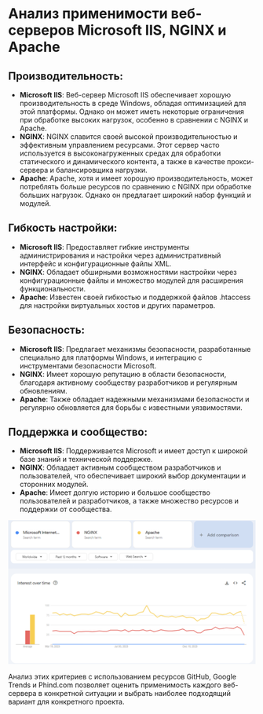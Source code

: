 # Анализ применимости веб-серверов Microsoft IIS, NGINX и Apache

## Производительность:

- **Microsoft IIS**: Веб-сервер Microsoft IIS обеспечивает хорошую производительность в среде Windows, обладая оптимизацией для этой платформы. Однако он может иметь некоторые ограничения при обработке высоких нагрузок, особенно в сравнении с NGINX и Apache.
- **NGINX**: NGINX славится своей высокой производительностью и эффективным управлением ресурсами. Этот сервер часто используется в высоконагруженных средах для обработки статического и динамического контента, а также в качестве прокси-сервера и балансировщика нагрузки.
- **Apache**: Apache, хотя и имеет хорошую производительность, может потреблять больше ресурсов по сравнению с NGINX при обработке больших нагрузок. Однако он предлагает широкий набор функций и модулей.

## Гибкость настройки:

- **Microsoft IIS**: Предоставляет гибкие инструменты администрирования и настройки через административный интерфейс и конфигурационные файлы XML.
- **NGINX**: Обладает обширными возможностями настройки через конфигурационные файлы и множество модулей для расширения функциональности.
- **Apache**: Известен своей гибкостью и поддержкой файлов .htaccess для настройки виртуальных хостов и других параметров.

## Безопасность:

- **Microsoft IIS**: Предлагает механизмы безопасности, разработанные специально для платформы Windows, и интеграцию с инструментами безопасности Microsoft.
- **NGINX**: Имеет хорошую репутацию в области безопасности, благодаря активному сообществу разработчиков и регулярным обновлениям.
- **Apache**: Также обладает надежными механизмами безопасности и регулярно обновляется для борьбы с известными уязвимостями.

## Поддержка и сообщество:

- **Microsoft IIS**: Поддерживается Microsoft и имеет доступ к широкой базе знаний и технической поддержке.
- **NGINX**: Обладает активным сообществом разработчиков и пользователей, что обеспечивает широкий выбор документации и сторонних модулей.
- **Apache**: Имеет долгую историю и большое сообщество пользователей и разработчиков, а также множество ресурсов и поддержки от сообщества.

  
![Image alt](https://github.com/L4zly/hw/blob/main/1.png)

Анализ этих критериев с использованием ресурсов GitHub, Google Trends и Phind.com позволяет оценить применимость каждого веб-сервера в конкретной ситуации и выбрать наиболее подходящий вариант для конкретного проекта.
